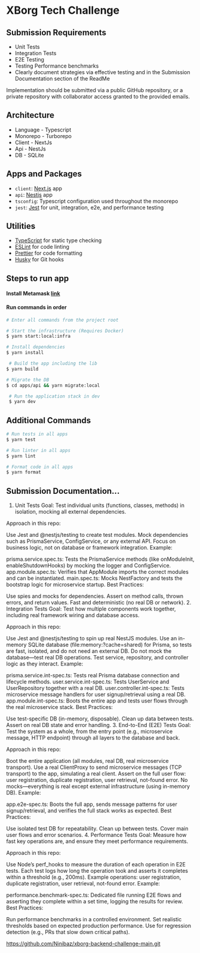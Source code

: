 # XBorg Tech Challenge

## Submission Requirements

- Unit Tests
- Integration Tests
- E2E Testing
- Testing Performance benchmarks
- Clearly document strategies via effective testing and in the Submission Documentation section of the ReadMe

Implementation should be submitted via a public GitHub repository, or a private repository with collaborator access granted to the provided emails.

## Architecture

- Language - Typescript
- Monorepo - Turborepo
- Client - NextJs
- Api - NestJs
- DB - SQLite

## Apps and Packages

- `client`: [Next.js](https://nextjs.org/) app
- `api`: [Nestjs](https://nestjs.com) app
- `tsconfig`: Typescript configuration used throughout the monorepo
- `jest`: [Jest](https://jestjs.io/) for unit, integration, e2e, and performance testing

## Utilities

- [TypeScript](https://www.typescriptlang.org/) for static type checking
- [ESLint](https://eslint.org/) for code linting
- [Prettier](https://prettier.io) for code formatting
- [Husky](https://typicode.github.io/husky/) for Git hooks

## Steps to run app

#### Install Metamask [link](https://chromewebstore.google.com/detail/nkbihfbeogaeaoehlefnkodbefgpgknn?utm_source=item-share-cb)

#### Run commands in order

```bash
# Enter all commands from the project root

# Start the infrastructure (Requires Docker)
$ yarn start:local:infra

# Install dependencies
$ yarn install

 # Build the app including the lib
$ yarn build

# Migrate the DB
$ cd apps/api && yarn migrate:local

 # Run the application stack in dev
 $ yarn dev
```

## Additional Commands

```bash
# Run tests in all apps
$ yarn test

# Run linter in all apps
$ yarn lint

# Format code in all apps
$ yarn format

```

## Submission Documentation...
1. Unit Tests
Goal:
Test individual units (functions, classes, methods) in isolation, mocking all external dependencies.

Approach in this repo:

Use Jest and @nestjs/testing to create test modules.
Mock dependencies such as PrismaService, ConfigService, or any external API.
Focus on business logic, not on database or framework integration.
Example:

prisma.service.spec.ts:
Tests the PrismaService methods (like onModuleInit, enableShutdownHooks) by mocking the logger and ConfigService.
app.module.spec.ts:
Verifies that AppModule imports the correct modules and can be instantiated.
main.spec.ts:
Mocks NestFactory and tests the bootstrap logic for microservice startup.
Best Practices:

Use spies and mocks for dependencies.
Assert on method calls, thrown errors, and return values.
Fast and deterministic (no real DB or network).
2. Integration Tests
Goal:
Test how multiple components work together, including real framework wiring and database access.

Approach in this repo:

Use Jest and @nestjs/testing to spin up real NestJS modules.
Use an in-memory SQLite database (file:memory:?cache=shared) for Prisma, so tests are fast, isolated, and do not need an external DB.
Do not mock the database—test real DB operations.
Test service, repository, and controller logic as they interact.
Example:

prisma.service.int-spec.ts:
Tests real Prisma database connection and lifecycle methods.
user.service.int-spec.ts:
Tests UserService and UserRepository together with a real DB.
user.controller.int-spec.ts:
Tests microservice message handlers for user signup/retrieval using a real DB.
app.module.int-spec.ts:
Boots the entire app and tests user flows through the real microservice stack.
Best Practices:

Use test-specific DB (in-memory, disposable).
Clean up data between tests.
Assert on real DB state and error handling.
3. End-to-End (E2E) Tests
Goal:
Test the system as a whole, from the entry point (e.g., microservice message, HTTP endpoint) through all layers to the database and back.

Approach in this repo:

Boot the entire application (all modules, real DB, real microservice transport).
Use a real ClientProxy to send microservice messages (TCP transport) to the app, simulating a real client.
Assert on the full user flow: user registration, duplicate registration, user retrieval, not-found error.
No mocks—everything is real except external infrastructure (using in-memory DB).
Example:

app.e2e-spec.ts:
Boots the full app, sends message patterns for user signup/retrieval, and verifies the full stack works as expected.
Best Practices:

Use isolated test DB for repeatability.
Clean up between tests.
Cover main user flows and error scenarios.
4. Performance Tests
Goal:
Measure how fast key operations are, and ensure they meet performance requirements.

Approach in this repo:

Use Node’s perf_hooks to measure the duration of each operation in E2E tests.
Each test logs how long the operation took and asserts it completes within a threshold (e.g., 200ms).
Example operations: user registration, duplicate registration, user retrieval, not-found error.
Example:

performance.benchmark-spec.ts:
Dedicated file running E2E flows and asserting they complete within a set time, logging the results for review.
Best Practices:

Run performance benchmarks in a controlled environment.
Set realistic thresholds based on expected production performance.
Use for regression detection (e.g., PRs that slow down critical paths).

https://github.com/Ninibaz/xborg-backend-challenge-main.git
